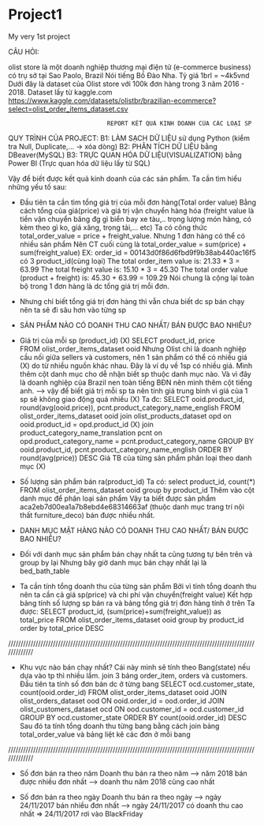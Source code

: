 # Project1
My very 1st project


CÂU HỎI:


olist store là một doanh nghiệp thương mại điện tử (e-commerce business) có trụ sở tại Sao Paolo, Brazil
Nói tiếng Bồ Đào Nha. Tỷ giá 1brl = ~4k5vnd
Dưới đây là dataset của Olist store với 100k đơn hàng trong 3 năm 2016 - 2018. Dataset lấy từ kaggle.com
	https://www.kaggle.com/datasets/olistbr/brazilian-ecommerce?select=olist_order_items_dataset.csv


								REPORT KẾT QUẢ KINH DOANH CỦA CÁC LOẠI SP

QUY TRÌNH CỦA PROJECT:
	B1: LÀM SẠCH DỮ LIỆU sử dụng Python (kiểm tra Null, Duplicate,... -> xóa dòng)
	B2: PHÂN TÍCH DỮ LIỆU bằng DBeaver(MySQL)
	B3: TRỰC QUAN HÓA DỮ LIỆU(VISUALIZATION) bằng Power BI (Trực quan hóa dữ liệu lấy từ SQL)

Vậy để biết được kết quả kinh doanh của các sản phẩm.
Ta cần tìm hiểu những yếu tố sau:

- Đầu tiên ta cần tìm tổng giá trị của mỗi đơn hàng(Total order value)
  Bằng cách tổng của giá(price) và giá trị vận chuyển hàng hóa
  (freight value là tiền vận chuyển băng đg gì biển bay xe tàu,.. trọng lượng món hàng, có kèm theo gì ko, giá xăng, trọng tải,... etc)
  Ta có công thức total_order_value = price + freight_value. 
  Nhưng 1 đơn hàng có thể có nhiều sản phẩm
  Nên CT cuối cùng là total_order_value = sum(price) + sum(freight_value)
  EX:  order_id = 00143d0f86d6fbd9f9b38ab440ac16f5 có 3 product_id(cùng loại)
       The total order_item value is: 21.33 * 3 = 63.99
       The total freight value is: 15.10 * 3 = 45.30
       The total order value (product + freight) is: 45.30 + 63.99 = 109.29
  Nói chung là cộng lại toàn bộ trong 1 đơn hàng là dc tổng giá trị mỗi đơn.

* Nhưng chỉ biết tổng giá trị đơn hàng thì vẫn chưa biết dc sp bán chạy nên ta sẽ đi sâu hơn vào từng sp

+ SẢN PHẨM NÀO CÓ DOANH THU CAO NHẤT/ BÁN ĐƯỢC BAO NHIÊU?

- Giá trị của mỗi sp (product_id)										(X)
	SELECT product_id, price 			
	FROM olist_order_items_dataset ooid 
  Nhưng Olist chỉ là doanh nghiệp cầu nối giữa sellers và customers, nên 1 sản phẩm có thể có nhiều giá		(X)
  do từ nhiều nguồn khác nhau.
  Đây là ví dụ về 1sp có nhiều giá. Mình thêm cột danh mục cho dễ nhận biết sp thuộc danh mục nào.
  Và vì đây là doanh nghiệp của Brazil nen toàn tiếng BĐN nên mình thêm cột tiếng anh.
  --> vậy để biết giá trị mỗi sp ta nên tính giá trung bình vì giá của 1 sp sẽ không giao động quá nhiều	(X)
  Ta đc:
	SELECT ooid.product_id, round(avg(ooid.price)), pcnt.product_category_name_english 
	FROM olist_order_items_dataset ooid 
	join olist_products_dataset opd on ooid.product_id = opd.product_id 					(X)
	join product_category_name_translation pcnt on opd.product_category_name = pcnt.product_category_name 
	GROUP BY ooid.product_id, pcnt.product_category_name_english 
	ORDER BY round(avg(price)) DESC 
  Giá TB của từng sản phẩm phân loại theo danh mục								(X)

- Số lượng sản phẩm bán ra(product_id)
  Ta có:
	select product_id, count(*) 
	FROM olist_order_items_dataset ooid 
	group by product_id
  Thêm vào cột danh mục để phân loại sản phẩm
  Vậy ta biết được sản phẩm aca2eb7d00ea1a7b8ebd4e68314663af (thuộc danh mục trang trí nội thất furniture_deco) bán được nhiều nhất.
 
+ DANH MỤC MẶT HÀNG NÀO CÓ DOANH THU CAO NHẤT/ BÁN ĐƯỢC BAO NHIÊU?

- Đối với danh mục sản phẩm bán chạy nhất
  ta cũng tương tự bên trên và group by lại
  Nhưng bây giờ danh mục bán chạy nhất lại là bed_bath_table

- Ta cần tính tổng doanh thu của từng sản phẩm 
  Bởi vì tính tổng doanh thu nên ta cần cả giá sp(price) và chi phí vận chuyển(freight value)
  Kết hợp bảng tính số lượng sp bán ra và bảng tổng giá trị đơn hàng tính ở trên
  Ta được:
	SELECT product_id, (sum(price)+sum(freight_value)) as total_price
	FROM olist_order_items_dataset ooid 
	group by product_id 
	order by total_price DESC 
  
/////////////////////////////////////////////////////////////////////////////////////////////////////////////

- Khu vực nào bán chạy nhất? Cái này mình sẽ tính theo Bang(state) nếu dựa vào tp thì nhiều lắm.
  join 3 bảng order_item, orders và customers.
  Đầu tiên ta tính số đơn bán dc ở từng bang
	SELECT ocd.customer_state, count(ooid.order_id) 
	FROM olist_order_items_dataset ooid 
	JOIN olist_orders_dataset ood ON ooid.order_id = ood.order_id 
	JOIN olist_customers_dataset ocd ON ood.customer_id = ocd.customer_id 
	GROUP BY ocd.customer_state 
	ORDER BY count(ooid.order_id) DESC 
  Sau đó ta tính tổng doanh thu từng bang bằng cách join bảng total_order_value
  và bảng liệt kê các đơn ở mỗi bang

/////////////////////////////////////////////////////////////////////////////////////////////////////////////  

- Số đơn bán ra theo năm
  Doanh thu bán ra theo năm
  --> năm 2018 bán được nhiều đơn nhất
  --> doanh thu năm 2018 cũng cao nhất

- Số đơn bán ra theo ngày
  Doanh thu bán ra theo ngày
  --> ngày 24/11/2017 bán nhiều đơn nhất
  --> ngày 24/11/2017 có doanh thu cao nhất
=> 24/11/2017 rơi vào BlackFriday
